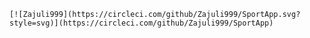     [![Zajuli999](https://circleci.com/github/Zajuli999/SportApp.svg?style=svg)](https://circleci.com/github/Zajuli999/SportApp)
